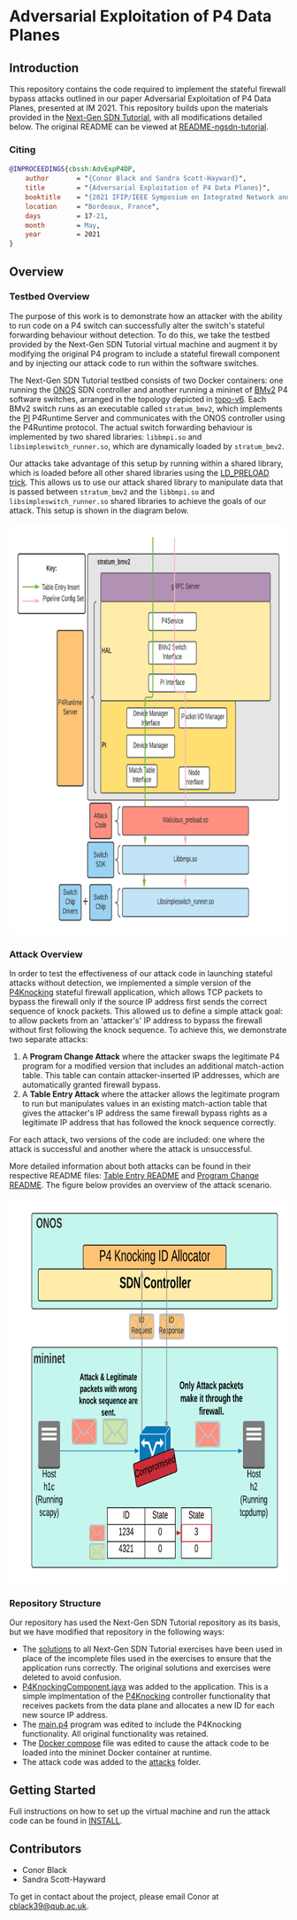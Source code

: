 # Adversarial Exploitation of P4 Data Planes

## Introduction

This repository contains the code required to implement the stateful firewall bypass attacks outlined in our paper Adversarial Exploitation of P4 Data Planes, presented at IM 2021. This repository builds upon the materials provided in the [Next-Gen SDN Tutorial](https://github.com/opennetworkinglab/ngsdn-tutorial), with all modifications detailed below. The original README can be viewed at [README-ngsdn-tutorial](README-ngsdn-tutorial.md).

### Citing

```bibtex
@INPROCEEDINGS{cbssh:AdvExpP4DP,
    author       = "{Conor Black and Sandra Scott-Hayward}",
    title        = "{Adversarial Exploitation of P4 Data Planes}",
    booktitle    = "{2021 IFIP/IEEE Symposium on Integrated Network and Service Management (IM)}",
    location     = "Bordeaux, France",
    days         = 17-21,
    month        = May,
    year         = 2021
}
```


## Overview

### Testbed Overview

The purpose of this work is to demonstrate how an attacker with the ability to run code on a P4 switch can successfully alter the switch's stateful forwarding behaviour without detection. To do this, we take the testbed provided by the Next-Gen SDN Tutorial virtual machine and augment it by modifying the original P4 program to include a stateful firewall component and by injecting our attack code to run within the software switches.

The Next-Gen SDN Tutorial testbed consists of two Docker containers: one running the [ONOS](https://github.com/opennetworkinglab/onos) SDN controller and another running a mininet of [BMv2](https://github.com/p4lang/behavioral-model) P4 software switches, arranged in the topology depicted in [topo-v6](img/topo-v6.png). Each BMv2 switch runs as an executable called `stratum_bmv2`, which implements the [PI](https://github.com/p4lang/PI) P4Runtime Server and communicates with the ONOS controller using the P4Runtime protocol. The actual switch forwarding behaviour is implemented by two shared libraries: `libbmpi.so` and `libsimpleswitch_runner.so`, which are dynamically loaded by `stratum_bmv2`. 

Our attacks take advantage of this setup by running within a shared library, which is loaded before all other shared libraries using the [LD_PRELOAD trick](https://rafalcieslak.wordpress.com/2013/04/02/dynamic-linker-tricks-using-ld_preload-to-cheat-inject-features-and-investigate-programs/). This allows us to use our attack shared library to manipulate data that is passed between `stratum_bmv2` and the `libbmpi.so` and `libsimpleswitch_runner.so` shared libraries to achieve the goals of our attack. This setup is shown in the diagram below.

<p align="center">
  <img width="850" height="743" src="attacks/attack-diagram.png">
</p>

### Attack Overview

In order to test the effectiveness of our attack code in launching stateful attacks without detection, we implemented a simple version of the [P4Knocking](https://github.com/ederollora/NETPROC_P4Knocking) stateful firewall application, which allows TCP packets to bypass the firewall only if the source IP address first sends the correct sequence of knock packets. This allowed us to define a simple attack goal: to allow packets from an 'attacker's' IP address to bypass the firewall without first following the knock sequence. To achieve this, we demonstrate two separate attacks:

1. A **Program Change Attack** where the attacker swaps the legitimate P4 program for a modified version that includes an additional match-action table. This table can contain attacker-inserted IP addresses, which are automatically granted firewall bypass.
1. A **Table Entry Attack** where the attacker allows the legitimate program to run but manipulates values in an existing match-action table that gives the attacker's IP address the same firewall bypass rights as a legitimate IP address that has followed the knock sequence correctly.

For each attack, two versions of the code are included: one where the attack is successful and another where the attack is unsuccessful. 

More detailed information about both attacks can be found in their respective README files: [Table Entry README](attacks/table-entry-attack/README.md) and [Program Change README](attacks/program-change-attack/README.md). The figure below provides an overview of the attack scenario.

<p align="center">
  <img width="800" height="697" src="attack-overview.png">
</p>

### Repository Structure

Our repository has used the Next-Gen SDN Tutorial repository as its basis, but we have modified that repository in the following ways:

* The [solutions](https://github.com/opennetworkinglab/ngsdn-tutorial/tree/advanced/solution) to all Next-Gen SDN Tutorial exercises have been used in place of the incomplete files used in the exercises to ensure that the application runs correctly. The original solutions and exercises were deleted to avoid confusion.
* [P4KnockingComponent.java](app/src/main/java/org/onosproject/ngsdn/tutorial/P4KnockingComponent.java) was added to the application. This is a simple implmentation of the [P4Knocking](https://github.com/ederollora/NETPROC_P4Knocking) controller functionality that receives packets from the data plane and allocates a new ID for each new source IP address.
* The [main.p4](p4src/main.p4) program was edited to include the P4Knocking functionality. All original functionality was retained.
* The [Docker compose](docker-compose.yml) file was edited to cause the attack code to be loaded into the mininet Docker container at runtime.
* The attack code was added to the [attacks](attacks) folder.


## Getting Started

Full instructions on how to set up the virtual machine and run the attack code can be found in [INSTALL](INSTALL.md).


## Contributors

* Conor Black
* Sandra Scott-Hayward

To get in contact about the project, please email Conor at cblack39@qub.ac.uk.
